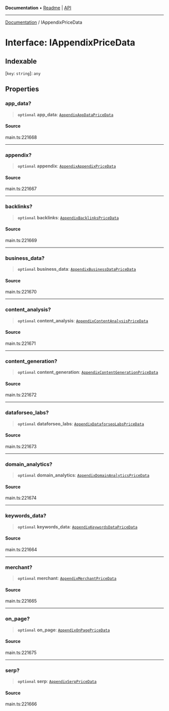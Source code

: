 **Documentation** • [Readme](../README.md) \| [API](../globals.md)

***

[Documentation](../README.md) / IAppendixPriceData

# Interface: IAppendixPriceData

## Indexable

 \[`key`: `string`\]: `any`

## Properties

### app\_data?

> **`optional`** **app\_data**: [`AppendixAppDataPriceData`](../classes/AppendixAppDataPriceData.md)

#### Source

main.ts:221668

***

### appendix?

> **`optional`** **appendix**: [`AppendixAppendixPriceData`](../classes/AppendixAppendixPriceData.md)

#### Source

main.ts:221667

***

### backlinks?

> **`optional`** **backlinks**: [`AppendixBacklinksPriceData`](../classes/AppendixBacklinksPriceData.md)

#### Source

main.ts:221669

***

### business\_data?

> **`optional`** **business\_data**: [`AppendixBusinessDataPriceData`](../classes/AppendixBusinessDataPriceData.md)

#### Source

main.ts:221670

***

### content\_analysis?

> **`optional`** **content\_analysis**: [`AppendixContentAnalysisPriceData`](../classes/AppendixContentAnalysisPriceData.md)

#### Source

main.ts:221671

***

### content\_generation?

> **`optional`** **content\_generation**: [`AppendixContentGenerationPriceData`](../classes/AppendixContentGenerationPriceData.md)

#### Source

main.ts:221672

***

### dataforseo\_labs?

> **`optional`** **dataforseo\_labs**: [`AppendixDataforseoLabsPriceData`](../classes/AppendixDataforseoLabsPriceData.md)

#### Source

main.ts:221673

***

### domain\_analytics?

> **`optional`** **domain\_analytics**: [`AppendixDomainAnalyticsPriceData`](../classes/AppendixDomainAnalyticsPriceData.md)

#### Source

main.ts:221674

***

### keywords\_data?

> **`optional`** **keywords\_data**: [`AppendixKeywordsDataPriceData`](../classes/AppendixKeywordsDataPriceData.md)

#### Source

main.ts:221664

***

### merchant?

> **`optional`** **merchant**: [`AppendixMerchantPriceData`](../classes/AppendixMerchantPriceData.md)

#### Source

main.ts:221665

***

### on\_page?

> **`optional`** **on\_page**: [`AppendixOnPagePriceData`](../classes/AppendixOnPagePriceData.md)

#### Source

main.ts:221675

***

### serp?

> **`optional`** **serp**: [`AppendixSerpPriceData`](../classes/AppendixSerpPriceData.md)

#### Source

main.ts:221666
